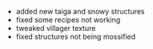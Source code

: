 - added new taiga and snowy structures
- fixed some recipes not working
- tweaked villager texture
- fixed structures not being mossified